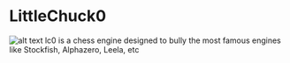 # LittleChuck0
![alt text](https://www.gamespot.com/a/uploads/original/1557/15576725/3818089-curse-of-chucky.jpeg)
lc0 is a chess engine designed to bully the most famous engines like Stockfish, Alphazero, Leela, etc
